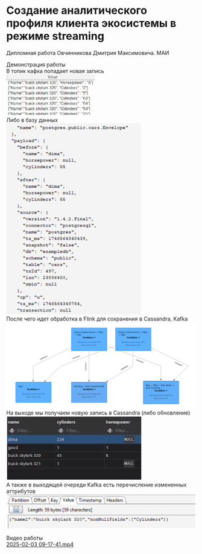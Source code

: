 # Создание аналитического профиля клиента экосистемы в режиме streaming

Дипломная работа Овчинникова Дмитрия Максимовича. МАИ  

Демонстрация работы   
В топик кафка попадает новая запись  
![1.png](images%2F1.png)  
Либо в базу данных   
![2.png](images%2F2.png)  
После чего идет обработка в Flink для сохранения в Cassandra, Kafka    
![3.png](images%2F3.png)  
На выходе мы получаем новую запись в Cassandra (либо обновление)  
![4.png](images%2F4.png)  
А также в выходящей очереди Kafka есть перечисление измененных аттрибутов  
![5.png](images%2F5.png)

Видео работы  
[2025-02-03 09-17-41.mp4](images%2F2025-02-03%2009-17-41.mp4)